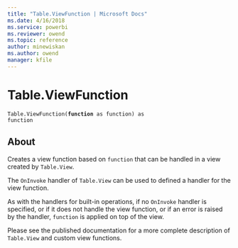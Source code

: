 ```yaml
---
title: "Table.ViewFunction | Microsoft Docs"
ms.date: 4/16/2018
ms.service: powerbi
ms.reviewer: owend
ms.topic: reference
author: minewiskan
ms.author: owend
manager: kfile
---
```

# Table.ViewFunction
<code>Table.ViewFunction(<b>function</b> as function) as function</code>

## About
Creates a view function based on `function` that can be handled in a view created by `Table.View`. 

The `OnInvoke` handler of `Table.View` can be used to defined a handler for the view function. 

As with the handlers for built-in operations, if no `OnInvoke` handler is specified, or if it does not handle the view function, or if an error is raised by the handler, `function` is applied on top of the view. 

Please see the published documentation for a more complete description of `Table.View` and custom view functions.

